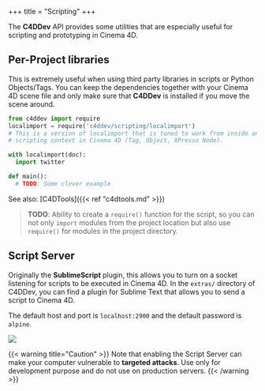 +++
title = "Scripting"
+++

The **C4DDev** API provides some utilities that are especially useful for
scripting and prototyping in Cinema 4D.

## Per-Project libraries

This is extremely useful when using third party libraries in scripts or
Python Objects/Tags. You can keep the dependencies together with your
Cinema 4D scene file and only make sure that **C4DDev** is installed if
you move the scene around.

```python
from c4ddev import require
localimport = require('c4ddev/scripting/localimport')
# This is a version of localimport that is tuned to work from inside any
# scripting context in Cinema 4D (Tag, Object, XPresso Node).

with localimport(doc):
  import twitter

def main():
  # TODO: Some clever example
```

See also: [C4DTools]({{< ref "c4dtools.md" >}})

> **TODO**: Ability to create a `require()` function for the script, so you
> can not only `import` modules from the project location but also use
> `require()` for modules in the project directory.

## Script Server

Originally the **SublimeScript** plugin, this allows you to turn on a socket
listening for scripts to be executed in Cinema 4D. In the `extras/` directory
of C4DDev, you can find a plugin for Sublime Text that allows you to send a
script to Cinema 4D.

The default host and port is `localhost:2900` and the default password is
`alpine`.

![](../plugins/sublimescript.png)

{{< warning title="Caution" >}}
  Note that enabling the Script Server can make your computer vulnerable
  to **targeted attacks**. Use only for development purpose and do not use on
  production servers.
{{< /warning >}}
